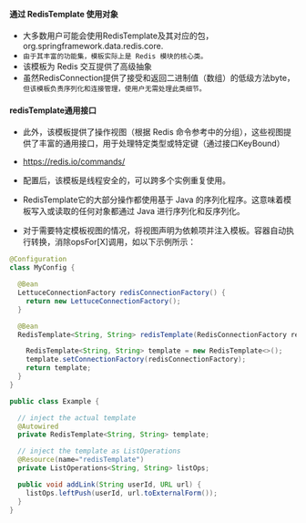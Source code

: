 #### 通过 RedisTemplate 使用对象
* 大多数用户可能会使用RedisTemplate及其对应的包，org.springframework.data.redis.core. 
* `由于其丰富的功能集，模板实际上是 Redis 模块的核心类。`
* 该模板为 Redis 交互提供了高级抽象
* 虽然RedisConnection提供了接受和返回二进制值（数组）的低级方法byte，`但该模板负责序列化和连接管理，使用户无需处理此类细节。`


#### redisTemplate通用接口
* 此外，该模板提供了操作视图（根据 Redis 命令参考中的分组），这些视图提供了丰富的通用接口，用于处理特定类型或特定键（通过接口KeyBound）
* https://redis.io/commands/

* 配置后，该模板是线程安全的，可以跨多个实例重复使用。
* RedisTemplate它的大部分操作都使用基于 Java 的序列化程序。这意味着模板写入或读取的任何对象都通过 Java 进行序列化和反序列化。

* 对于需要特定模板视图的情况，将视图声明为依赖项并注入模板。容器自动执行转换，消除opsFor[X]调用，如以下示例所示：
```java
@Configuration
class MyConfig {

  @Bean
  LettuceConnectionFactory redisConnectionFactory() {
    return new LettuceConnectionFactory();
  }

  @Bean
  RedisTemplate<String, String> redisTemplate(RedisConnectionFactory redisConnectionFactory) {

    RedisTemplate<String, String> template = new RedisTemplate<>();
    template.setConnectionFactory(redisConnectionFactory);
    return template;
  }
}
```
```java
public class Example {

  // inject the actual template
  @Autowired
  private RedisTemplate<String, String> template;

  // inject the template as ListOperations
  @Resource(name="redisTemplate")
  private ListOperations<String, String> listOps;

  public void addLink(String userId, URL url) {
    listOps.leftPush(userId, url.toExternalForm());
  }
}
```



